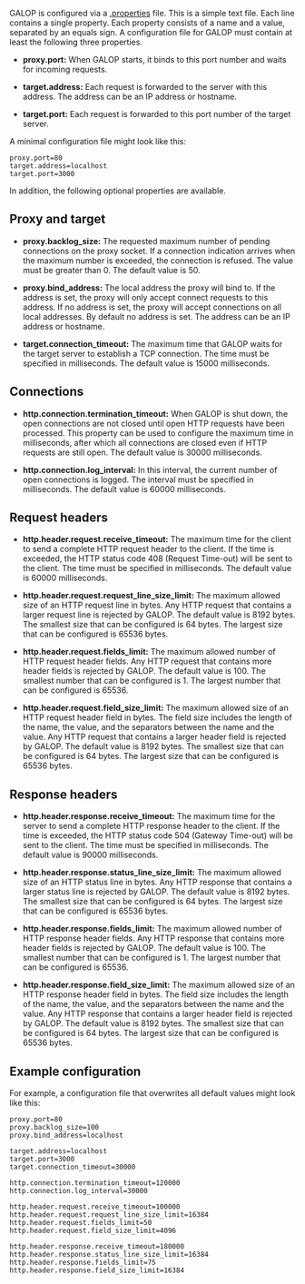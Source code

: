 GALOP is configured via a [.properties](https://en.wikipedia.org/wiki/.properties)
file. This is a simple text file. Each line contains a single property.
Each property consists of a name and a value, separated by an equals sign.
A configuration file for GALOP must contain at least the following three
properties.

- **proxy.port:**
  When GALOP starts, it binds to this port number and waits for incoming requests.

- **target.address:**
  Each request is forwarded to the server with this address.
  The address can be an IP address or hostname.

- **target.port:**
  Each request is forwarded to this port number of the target server.

A minimal configuration file might look like this:

```
proxy.port=80
target.address=localhost
target.port=3000
```

In addition, the following optional properties are available.


## Proxy and target

- **proxy.backlog_size:**
  The requested maximum number of pending connections on the proxy socket.
  If a connection indication arrives when the maximum number is exceeded,
  the connection is refused. The value must be greater than 0. The default
  value is 50.

- **proxy.bind_address:**
  The local address the proxy will bind to. If the address is set, the proxy
  will only accept connect requests to this address. If no address is set, the
  proxy will accept connections on all local addresses. By default no address
  is set. The address can be an IP address or hostname.

- **target.connection_timeout:**
  The maximum time that GALOP waits for the target server to establish a TCP
  connection. The time must be specified in milliseconds. The default value is
  15000 milliseconds.


## Connections

- **http.connection.termination_timeout:**
  When GALOP is shut down, the open connections are not closed until open HTTP
  requests have been processed. This property can be used to configure the
  maximum time in milliseconds, after which all connections are closed even if
  HTTP requests are still open. The default value is 30000 milliseconds.

- **http.connection.log_interval:**
  In this interval, the current number of open connections is logged. The
  interval must be specified in milliseconds. The default value is 60000
  milliseconds.


## Request headers

- **http.header.request.receive_timeout:**
  The maximum time for the client to send a complete HTTP request header to the
  client. If the time is exceeded, the HTTP status code 408 (Request Time-out)
  will be sent to the client. The time must be specified in milliseconds.
  The default value is 60000 milliseconds.

- **http.header.request.request_line_size_limit:**
  The maximum allowed size of an HTTP request line in bytes. Any HTTP request
  that contains a larger request line is rejected by GALOP. The default value
  is 8192 bytes. The smallest size that can be configured is 64 bytes. The
  largest size that can be configured is 65536 bytes.

- **http.header.request.fields_limit:**
  The maximum allowed number of HTTP request header fields. Any HTTP request
  that contains more header fields is rejected by GALOP. The default value
  is 100. The smallest number that can be configured is 1. The largest number
  that can be configured is 65536.

- **http.header.request.field_size_limit:** The maximum allowed size of an HTTP
  request header field in bytes. The field size includes the length of the name,
  the value, and the separators between the name and the value. Any HTTP request
  that contains a larger header field is rejected by GALOP. The default value is
  8192 bytes. The smallest size that can be configured is 64 bytes. The largest
  size that can be configured is 65536 bytes.


## Response headers

- **http.header.response.receive_timeout:**
  The maximum time for the server to send a complete HTTP response header to
  the client. If the time is exceeded, the HTTP status code
  504 (Gateway Time-out) will be sent to the client. The time must be specified
  in milliseconds. The default value is 90000 milliseconds.

- **http.header.response.status_line_size_limit:**
  The maximum allowed size of an HTTP status line in bytes. Any HTTP response
  that contains a larger status line is rejected by GALOP. The default value is
  8192 bytes. The smallest size that can be configured is 64 bytes. The largest
  size that can be configured is 65536 bytes.

- **http.header.response.fields_limit:**
  The maximum allowed number of HTTP response header fields. Any HTTP response
  that contains more header fields is rejected by GALOP. The default value
  is 100. The smallest number that can be configured is 1. The largest number
  that can be configured is 65536.

- **http.header.response.field_size_limit:**
  The maximum allowed size of an HTTP response header field in bytes. The field
  size includes the length of the name, the value, and the separators between
  the name and the value. Any HTTP response that contains a larger header field
  is rejected by GALOP. The default value is 8192 bytes. The smallest size that
  can be configured is 64 bytes. The largest size that can be configured is
  65536 bytes.


## Example configuration

For example, a configuration file that overwrites all default values might
look like this:

```
proxy.port=80
proxy.backlog_size=100
proxy.bind_address=localhost

target.address=localhost
target.port=3000
target.connection_timeout=30000

http.connection.termination_timeout=120000
http.connection.log_interval=30000

http.header.request.receive_timeout=100000
http.header.request.request_line_size_limit=16384
http.header.request.fields_limit=50
http.header.request.field_size_limit=4096

http.header.response.receive_timeout=180000
http.header.response.status_line_size_limit=16384
http.header.response.fields_limit=75
http.header.response.field_size_limit=16384
```
